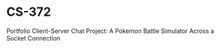 # CS-372
Portfolio Client-Server Chat Project: A Pokemon Battle Simulator Across a Socket Connection 
